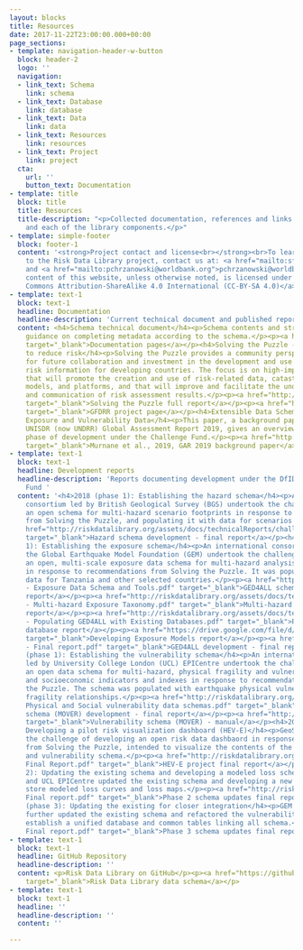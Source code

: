 ```yaml
---
layout: blocks
title: Resources
date: 2017-11-22T23:00:00.000+00:00
page_sections:
- template: navigation-header-w-button
  block: header-2
  logo: ''
  navigation:
  - link_text: Schema
    link: schema
  - link_text: Database
    link: database
  - link_text: Data
    link: data
  - link_text: Resources
    link: resources
  - link_text: Project
    link: project
  cta:
    url: ''
    button_text: Documentation
- template: title
  block: title
  title: Resources
  title-description: "<p>Collected documentation, references and links for the projects
    and each of the library components.</p>"
- template: simple-footer
  block: footer-1
  content: '<strong>Project contact and license<br></strong><br>To learn more or contribute
    to the Risk Data Library project, contact us at: <a href="mailto:sfraser@worldbank.org">sfraser@worldbank.org</a>
    and <a href="mailto:pchrzanowski@worldbank.org">pchrzanowski@worldbank.org</a><br><br>The
    content of this website, unless otherwise noted, is licensed under <a href="https://creativecommons.org/licenses/by-sa/4.0/legalcode">Creative
    Commons Attribution-ShareAlike 4.0 International (CC-BY-SA 4.0)</a>'
- template: text-1
  block: text-1
  headline: Documentation
  headline-description: 'Current technical document and published reports '
  content: <h4>Schema technical document</h4><p>Schema contents and structure, providing
    guidance on completing metadata according to the schema.</p><p><a href="http://riskdatalibrary.org/documentation"
    target="_blank">Documentation pages</a></p><h4>Solving the Puzzle - Innovating
    to reduce risk</h4><p>Solving the Puzzle provides a community perspective on priorities
    for future collaboration and investment in the development and use of disaster
    risk information for developing countries. The focus is on high-impact activities
    that will promote the creation and use of risk-related data, catastrophe risk
    models, and platforms, and that will improve and facilitate the understanding
    and communication of risk assessment results.</p><p><a href="http://riskdatalibrary.org/assets/docs/communityReports/solving-the-puzzle-report.pdf"
    target="_blank">Solving the Puzzle full report</a></p><p><a href="https://www.gfdrr.org/en/solving-puzzle-innovating-reduce-risk"
    target="_blank">GFDRR project page</a></p><h4>Extensible Data Schemas for Hazard,
    Exposure and Vulnerability Data</h4><p>This paper, a background paper for the
    UNISDR (now UNDRR) Global Assessment Report 2019, gives an overview of the first
    phase of development under the Challenge Fund.</p><p><a href="http://riskdatalibrary.org/assets/docs/communityReports/Murnane_etal_2019_ExtensibleSchema_GAR19background.pdf"
    target="_blank">Murnane et al., 2019, GAR 2019 background paper</a></p>
- template: text-1
  block: text-1
  headline: Development reports
  headline-description: 'Reports documenting development under the DfID Challenge
    Fund '
  content: '<h4>2018 (phase 1): Establishing the hazard schema</h4><p>An international
    consortium led by British Geological Survey (BGS) undertook the challenge of developing
    an open schema for multi-hazard scenario footprints in response to recommendations
    from Solving the Puzzle, and populating it with data for scenarios in Tanzania.</p><p><a
    href="http://riskdatalibrary.org/assets/docs/technicalReports/challengefund_phase1_hazardSchemaDevelopment.pdf"
    target="_blank">Hazard schema development - final report</a></p><h4>2018 (phase
    1): Establishing the exposure schema</h4><p>An international consortium led by
    the Global Earthquake Model Foundation (GEM) undertook the challenge of developing
    an open, multi-scale exposure data schema for multi-hazard analysis (GED4ALL)
    in response to recommendations from Solving the Puzzle. It was populated with
    data for Tanzania and other selected countries.</p><p><a href="http://riskdatalibrary.org/assets/docs/technicalReports/challengefund_phase1_exposureSchemaDevelopment_D1
    - Exposure Data Schema and Tools.pdf" target="_blank">GED4ALL schema and tools
    report</a></p><p><a href="http://riskdatalibrary.org/assets/docs/technicalReports/challengefund_phase1_exposureSchemaDevelopment_D2
    - Multi-hazard Exposure Taxonomy.pdf" target="_blank">Multi-hazard Exposure Taxonomy
    report</a></p><p><a href="http://riskdatalibrary.org/assets/docs/technicalReports/challengefund_phase1_exposureSchemaDevelopment_D3
    - Populating GED4ALL with Existing Databases.pdf" target="_blank">Populating the
    database report</a></p><p><a href="https://drive.google.com/file/d/1MLLlmrurAs2lXFcYMsFJRHzk1erjoEWg/view?usp=sharing"
    target="_blank">Developing Exposure Models report</a></p><p><a href="http://riskdatalibrary.org/assets/docs/technicalReports/challengefund_phase1_exposureSchemaDevelopment_D5
    - Final report.pdf" target="_blank">GED4ALL development - final report</a></p><h4>2018
    (phase 1): Establishing the vulnerability schema</h4><p>An international consortium
    led by University College London (UCL) EPICentre undertook the challenge of developing
    an open data schema for multi-hazard, physical fragility and vulnerability relationships,
    and socioeconomic indicators and indexes in response to recommendations from Solving
    the Puzzle. The schema was populated with earthquake physical vulnerablity and
    fragility relationships.</p><p><a href="http://riskdatalibrary.org/assets/docs/technicalReports/challengefund_phase1_vulnerabilitySchemaDevelopment_MOVER
    Physical and Social vulnerability data schemas.pdf" target="_blank">Vulnerability
    schema (MOVER) development - final report</a></p><p><a href="http://riskdatalibrary.org/assets/docs/technicalReports/challengefund_phase1_vulnerabilitySchemaDevelopment_moverManual.pdf"
    target="_blank">Vulnerability schema (MOVER) - manual</a></p><h4>2018 (phase 1):
    Developing a pilot risk visualization dashboard (HEV-E)</h4><p>GeoSolutions undertook
    the challenge of developing an open risk data dashbaord in response to recommendations
    from Solving the Puzzle, intended to visualize the contents of the hazard, exposure
    and vulnerability schema.</p><p><a href="http://riskdatalibrary.org/assets/docs/technicalReports/challengefund_phase1_HEV-E
    Final Report.pdf" target="_blank">HEV-E project final report</a></p><h4>2019 (phase
    2): Updating the existing schema and developing a modeled loss schema</h4><p>GEM
    and UCL EPICentre updated the existing schema and developing a new component to
    store modeled loss curves and loss maps.</p><p><a href="http://riskdatalibrary.org/assets/docs/technicalReports/challengefund_phase2_schemaUpdates
    Final report.pdf" target="_blank">Phase 2 schema updates final report</a></p><h4>2020
    (phase 3): Updating the existing for closer integration</h4><p>GEM and UCL EPICentre
    further updated the existing schema and refactored the vulnerability schema to
    establish a unified database and common tables linking all schema.</p><p><a href="http://riskdatalibrary.org/assets/docs/technicalReports/challengefund_phase3_schemaUpdates
    Final report.pdf" target="_blank">Phase 3 schema updates final report</a></p>'
- template: text-1
  block: text-1
  headline: GitHub Repository
  headline-description: ''
  content: <p>Risk Data Library on GitHub</p><p><a href="https://github.com/GFDRR/rdl-data"
    target="_blank">Risk Data Library data schema</a></p>
- template: text-1
  block: text-1
  headline: ''
  headline-description: ''
  content: ''

---
```

